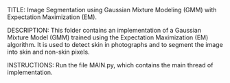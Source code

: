 TITLE: Image Segmentation using Gaussian Mixture Modeling (GMM) with Expectation Maximization (EM). 

DESCRIPTION: This folder contains an implementation of a Gaussian Mixture Model (GMM) trained using the Expectation Maximization (EM) algorithm. It is used to detect skin in photographs and to segment the image into skin and non-skin pixels. 

INSTRUCTIONS: Run the file MAIN.py, which contains the main thread of implementation. 
